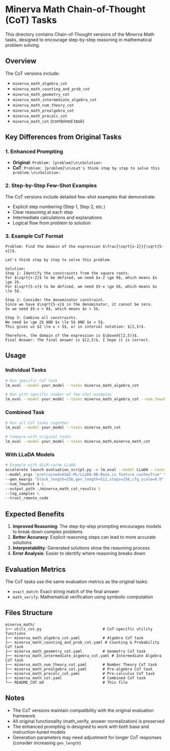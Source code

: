 # Minerva Math Chain-of-Thought (CoT) Tasks

This directory contains Chain-of-Thought versions of the Minerva Math tasks, designed to encourage step-by-step reasoning in mathematical problem solving.

## Overview

The CoT versions include:
- `minerva_math_algebra_cot`
- `minerva_math_counting_and_prob_cot`
- `minerva_math_geometry_cot`
- `minerva_math_intermediate_algebra_cot`
- `minerva_math_num_theory_cot`
- `minerva_math_prealgebra_cot`
- `minerva_math_precalc_cot`
- `minerva_math_cot` (combined task)

## Key Differences from Original Tasks

### 1. Enhanced Prompting
- **Original**: `Problem: [problem]\n\nSolution:`
- **CoT**: `Problem: [problem]\n\nLet's think step by step to solve this problem.\n\nSolution:`

### 2. Step-by-Step Few-Shot Examples
The CoT versions include detailed few-shot examples that demonstrate:
- Explicit step numbering (Step 1, Step 2, etc.)
- Clear reasoning at each step
- Intermediate calculations and explanations
- Logical flow from problem to solution

### 3. Example CoT Format
```
Problem: Find the domain of the expression $\frac{\sqrt{x-2}}{\sqrt{5-x}}$.

Let's think step by step to solve this problem.

Solution:
Step 1: Identify the constraints from the square roots.
For $\sqrt{x-2}$ to be defined, we need $x-2 \ge 0$, which means $x \ge 2$.
For $\sqrt{5-x}$ to be defined, we need $5-x \ge 0$, which means $x \le 5$.

Step 2: Consider the denominator constraint.
Since we have $\sqrt{5-x}$ in the denominator, it cannot be zero.
So we need $5-x > 0$, which means $x < 5$.

Step 3: Combine all constraints.
We need $x \ge 2$ AND $x \le 5$ AND $x < 5$.
This gives us $2 \le x < 5$, or in interval notation: $[2,5)$.

Therefore, the domain of the expression is $\boxed{[2,5)}$.
Final Answer: The final answer is $[2,5)$. I hope it is correct.
```

## Usage

### Individual Tasks
```bash
# Run specific CoT task
lm_eval --model your_model --tasks minerva_math_algebra_cot

# Run with specific number of few-shot examples
lm_eval --model your_model --tasks minerva_math_algebra_cot --num_fewshot 4
```

### Combined Task
```bash
# Run all CoT tasks together
lm_eval --model your_model --tasks minerva_math_cot

# Compare with original tasks
lm_eval --model your_model --tasks minerva_math,minerva_math_cot
```

### With LLaDA Models
```bash
# Example with dLLM-cache LLaDA
accelerate launch evaluation_script.py -m lm_eval --model LLaDA --tasks minerva_math_cot --batch_size 4 \
--model_args "pretrained=GSAI-ML/LLaDA-8B-Base,is_feature_cache=True" \
--gen_kwargs "block_length=256,gen_length=512,steps=256,cfg_scale=0.0" \
--num_fewshot 4 \
--output_path ./minerva_math_cot_results \
--log_samples \
--trust_remote_code
```

## Expected Benefits

1. **Improved Reasoning**: The step-by-step prompting encourages models to break down complex problems
2. **Better Accuracy**: Explicit reasoning steps can lead to more accurate solutions
3. **Interpretability**: Generated solutions show the reasoning process
4. **Error Analysis**: Easier to identify where reasoning breaks down

## Evaluation Metrics

The CoT tasks use the same evaluation metrics as the original tasks:
- `exact_match`: Exact string match of the final answer
- `math_verify`: Mathematical verification using symbolic computation

## Files Structure

```
minerva_math/
├── utils_cot.py                           # CoT-specific utility functions
├── minerva_math_algebra_cot.yaml          # Algebra CoT task
├── minerva_math_counting_and_prob_cot.yaml # Counting & Probability CoT task
├── minerva_math_geometry_cot.yaml         # Geometry CoT task
├── minerva_math_intermediate_algebra_cot.yaml # Intermediate Algebra CoT task
├── minerva_math_num_theory_cot.yaml       # Number Theory CoT task
├── minerva_math_prealgebra_cot.yaml       # Pre-algebra CoT task
├── minerva_math_precalc_cot.yaml          # Pre-calculus CoT task
├── minerva_math_cot.yaml                  # Combined CoT task
└── README_COT.md                          # This file
```

## Notes

- The CoT versions maintain compatibility with the original evaluation framework
- All original functionality (math_verify, answer normalization) is preserved
- The enhanced prompting is designed to work with both base and instruction-tuned models
- Generation parameters may need adjustment for longer CoT responses (consider increasing `gen_length`)

